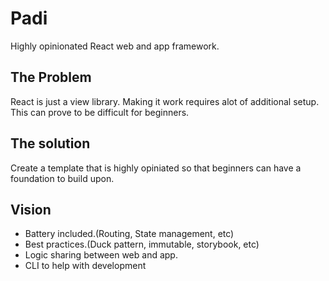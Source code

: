 # Padi
Highly opinionated React web and app framework.

## The Problem
React is just a view library. Making it work requires alot of additional setup. This can prove to be difficult for beginners.

## The solution
Create a template that is highly opiniated so that beginners can have a foundation to build upon.

## Vision
- Battery included.(Routing, State management, etc)
- Best practices.(Duck pattern, immutable, storybook, etc)
- Logic sharing between web and app.
- CLI to help with development
